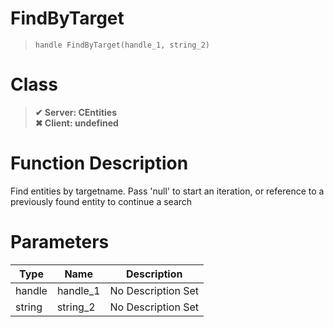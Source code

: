 # FindByTarget
> `handle FindByTarget(handle_1, string_2)`
# Class
> __✔ Server: CEntities__  
> __✖ Client: undefined__  
# Function Description
Find entities by targetname. Pass 'null' to start an iteration, or reference to a previously found entity to continue a search
# Parameters
Type|Name|Description
--|--|--
handle|handle_1|No Description Set
string|string_2|No Description Set
